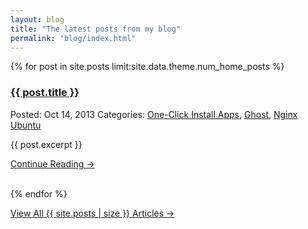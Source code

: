 ```yaml
---
layout: blog
title: "The latest posts from my blog"
permalink: "blog/index.html"
---
```


{% for post in site.posts limit:site.data.theme.num_home_posts %}
<article class="h-entry">
  <h3 class="post-title-home">
    <a href="{{ post.url | prepend:site.base-url }}">{{ post.title }}</a>
  </h3>
  <p class="meta-section tags">
      Posted:
      <time class="dt-published" datetime="2013-06-13 12:00:00"><span class="tutorial-date">Oct 14, 2013</span></time>
       <span class="hashtag-icon"> Categories: </span> <a class="" href="/community/tags/one-click-install-apps?type=tutorials">One-Click Install Apps</a>, <a class="" href="/community/tags/ghost?type=tutorials">Ghost</a>, <a class="" href="/community/tags/nginx?type=tutorials">Nginx</a> <a class="" href="/community/tags/ubuntu?type=tutorials">Ubuntu</a></span>
    </p>
  <div class="p-summary">
    {{ post.excerpt }}
  </div>
    <p><a href="{{ post.url | prepend:site.baseurl }}">Continue Reading &rarr;</a></p>
  </article>
<div class="section-spacer"></div>
<br />
{% endfor %}
<div class="home-read-more">
  <p>
    <a href="{{ "/archive" | prepend:site.baseurl }}" class="btn btn-primary btn-block btn-lg">View All {{ site.posts | size }} Articles →</a>
  </p>
  <br />
</div>
